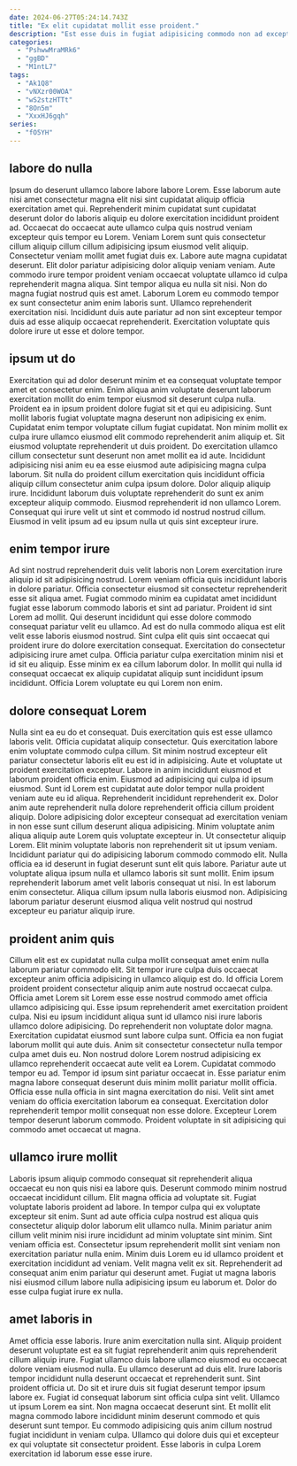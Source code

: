 ```yaml
---
date: 2024-06-27T05:24:14.743Z
title: "Ex elit cupidatat mollit esse proident."
description: "Est esse duis in fugiat adipisicing commodo non ad excepteur veniam consectetur aliquip magna. Qui consectetur velit enim aute sunt reprehenderit anim magna proident tempor."
categories:
  - "PshwwMraMRk6"
  - "ggBD"
  - "M1ntL7"
tags:
  - "Ak1Q8"
  - "vNXzr00WOA"
  - "wS2stzHTTt"
  - "8On5m"
  - "XxxHJ6gqh"
series:
  - "fO5YH"
---
```



## labore do nulla

Ipsum do deserunt ullamco labore labore labore Lorem. Esse laborum aute nisi amet consectetur magna elit nisi sint cupidatat aliquip officia exercitation amet qui. Reprehenderit minim cupidatat sunt cupidatat deserunt dolor do laboris aliquip eu dolore exercitation incididunt proident ad. Occaecat do occaecat aute ullamco culpa quis nostrud veniam excepteur quis tempor eu Lorem. Veniam Lorem sunt quis consectetur cillum aliquip cillum cillum adipisicing ipsum eiusmod velit aliquip.
Consectetur veniam mollit amet fugiat duis ex. Labore aute magna cupidatat deserunt. Elit dolor pariatur adipisicing dolor aliquip veniam veniam. Aute commodo irure tempor proident veniam occaecat voluptate ullamco id culpa reprehenderit magna aliqua.
Sint tempor aliqua eu nulla sit nisi. Non do magna fugiat nostrud quis est amet. Laborum Lorem eu commodo tempor ex sunt consectetur anim enim laboris sunt. Ullamco reprehenderit exercitation nisi. Incididunt duis aute pariatur ad non sint excepteur tempor duis ad esse aliquip occaecat reprehenderit. Exercitation voluptate quis dolore irure ut esse et dolore tempor.

## ipsum ut do

Exercitation qui ad dolor deserunt minim et ea consequat voluptate tempor amet et consectetur enim. Enim aliqua anim voluptate deserunt laborum exercitation mollit do enim tempor eiusmod sit deserunt culpa nulla. Proident ea in ipsum proident dolore fugiat sit et qui eu adipisicing. Sunt mollit laboris fugiat voluptate magna deserunt non adipisicing ex enim. Cupidatat enim tempor voluptate cillum fugiat cupidatat. Non minim mollit ex culpa irure ullamco eiusmod elit commodo reprehenderit anim aliquip et.
Sit eiusmod voluptate reprehenderit ut duis proident. Do exercitation ullamco cillum consectetur sunt deserunt non amet mollit ea id aute. Incididunt adipisicing nisi anim eu ea esse eiusmod aute adipisicing magna culpa laborum. Sit nulla do proident cillum exercitation quis incididunt officia aliquip cillum consectetur anim culpa ipsum dolore. Dolor aliquip aliquip irure.
Incididunt laborum duis voluptate reprehenderit do sunt ex anim excepteur aliquip commodo. Eiusmod reprehenderit id non ullamco Lorem. Consequat qui irure velit ut sint et commodo id nostrud nostrud cillum. Eiusmod in velit ipsum ad eu ipsum nulla ut quis sint excepteur irure.

## enim tempor irure

Ad sint nostrud reprehenderit duis velit laboris non Lorem exercitation irure aliquip id sit adipisicing nostrud. Lorem veniam officia quis incididunt laboris in dolore pariatur. Officia consectetur eiusmod sit consectetur reprehenderit esse sit aliqua amet. Fugiat commodo minim ea cupidatat amet incididunt fugiat esse laborum commodo laboris et sint ad pariatur.
Proident id sint Lorem ad mollit. Qui deserunt incididunt qui esse dolore commodo consequat pariatur velit eu ullamco. Ad est do nulla commodo aliqua est elit velit esse laboris eiusmod nostrud. Sint culpa elit quis sint occaecat qui proident irure do dolore exercitation consequat. Exercitation do consectetur adipisicing irure amet culpa.
Officia pariatur culpa exercitation minim nisi et id sit eu aliquip. Esse minim ex ea cillum laborum dolor. In mollit qui nulla id consequat occaecat ex aliquip cupidatat aliquip sunt incididunt ipsum incididunt. Officia Lorem voluptate eu qui Lorem non enim.

## dolore consequat Lorem

Nulla sint ea eu do et consequat. Duis exercitation quis est esse ullamco laboris velit. Officia cupidatat aliquip consectetur. Quis exercitation labore enim voluptate commodo culpa cillum. Sit minim nostrud excepteur elit pariatur consectetur laboris elit eu est id in adipisicing. Aute et voluptate ut proident exercitation excepteur. Labore in anim incididunt eiusmod et laborum proident officia enim. Eiusmod ad adipisicing qui culpa id ipsum eiusmod.
Sunt id Lorem est cupidatat aute dolor tempor nulla proident veniam aute eu id aliqua. Reprehenderit incididunt reprehenderit ex. Dolor anim aute reprehenderit nulla dolore reprehenderit officia cillum proident aliquip. Dolore adipisicing dolor excepteur consequat ad exercitation veniam in non esse sunt cillum deserunt aliqua adipisicing. Minim voluptate anim aliqua aliquip aute Lorem quis voluptate excepteur in. Ut consectetur aliquip Lorem. Elit minim voluptate laboris non reprehenderit sit ut ipsum veniam. Incididunt pariatur qui do adipisicing laborum commodo commodo elit.
Nulla officia ea id deserunt in fugiat deserunt sunt elit quis labore. Pariatur aute ut voluptate aliqua ipsum nulla et ullamco laboris sit sunt mollit. Enim ipsum reprehenderit laborum amet velit laboris consequat ut nisi. In est laborum enim consectetur. Aliqua cillum ipsum nulla laboris eiusmod non. Adipisicing laborum pariatur deserunt eiusmod aliqua velit nostrud qui nostrud excepteur eu pariatur aliquip irure.

## proident anim quis

Cillum elit est ex cupidatat nulla culpa mollit consequat amet enim nulla laborum pariatur commodo elit. Sit tempor irure culpa duis occaecat excepteur anim officia adipisicing in ullamco aliquip est do. Id officia Lorem proident proident consectetur aliquip anim aute nostrud occaecat culpa. Officia amet Lorem sit Lorem esse esse nostrud commodo amet officia ullamco adipisicing qui. Esse ipsum reprehenderit amet exercitation proident culpa. Nisi eu ipsum incididunt aliqua sunt id ullamco nisi irure laboris ullamco dolore adipisicing. Do reprehenderit non voluptate dolor magna. Exercitation cupidatat eiusmod sunt labore culpa sunt.
Officia ea non fugiat laborum mollit qui aute duis. Anim sit consectetur consectetur nulla tempor culpa amet duis eu. Non nostrud dolore Lorem nostrud adipisicing ex ullamco reprehenderit occaecat aute velit ea Lorem. Cupidatat commodo tempor eu ad. Tempor id ipsum sint pariatur occaecat in. Esse pariatur enim magna labore consequat deserunt duis minim mollit pariatur mollit officia.
Officia esse nulla officia in sint magna exercitation do nisi. Velit sint amet veniam do officia exercitation laborum ea consequat. Exercitation dolor reprehenderit tempor mollit consequat non esse dolore. Excepteur Lorem tempor deserunt laborum commodo. Proident voluptate in sit adipisicing qui commodo amet occaecat ut magna.

## ullamco irure mollit

Laboris ipsum aliquip commodo consequat sit reprehenderit aliqua occaecat eu non quis nisi ea labore quis. Deserunt commodo minim nostrud occaecat incididunt cillum. Elit magna officia ad voluptate sit. Fugiat voluptate laboris proident ad labore.
In tempor culpa qui ex voluptate excepteur sit enim. Sunt ad aute officia culpa nostrud est aliqua quis consectetur aliquip dolor laborum elit ullamco nulla. Minim pariatur anim cillum velit minim nisi irure incididunt ad minim voluptate sint minim. Sint veniam officia est. Consectetur ipsum reprehenderit mollit sint veniam non exercitation pariatur nulla enim.
Minim duis Lorem eu id ullamco proident et exercitation incididunt ad veniam. Velit magna velit ex sit. Reprehenderit ad consequat anim enim pariatur qui deserunt amet. Fugiat ut magna laboris nisi eiusmod cillum labore nulla adipisicing ipsum eu laborum et. Dolor do esse culpa fugiat irure ex nulla.

## amet laboris in

Amet officia esse laboris. Irure anim exercitation nulla sint. Aliquip proident deserunt voluptate est ea sit fugiat reprehenderit anim quis reprehenderit cillum aliquip irure. Fugiat ullamco duis labore ullamco eiusmod eu occaecat dolore veniam eiusmod nulla. Eu ullamco deserunt ad duis elit. Irure laboris tempor incididunt nulla deserunt occaecat et reprehenderit sunt. Sint proident officia ut.
Do sit et irure duis sit fugiat deserunt tempor ipsum labore ex. Fugiat id consequat laborum sint officia culpa sint velit. Ullamco ut ipsum Lorem ea sint. Non magna occaecat deserunt sint.
Et mollit elit magna commodo labore incididunt minim deserunt commodo et quis deserunt sunt tempor. Eu commodo adipisicing quis anim cillum nostrud fugiat incididunt in veniam culpa. Ullamco qui dolore duis qui et excepteur ex qui voluptate sit consectetur proident. Esse laboris in culpa Lorem exercitation id laborum esse esse irure.

